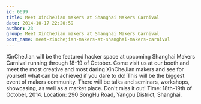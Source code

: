 ```yaml
---
id: 6699
title: Meet XinCheJian makers at Shanghai Makers Carnival
date: 2014-10-17 22:20:59
author: 23
group: Meet XinCheJian makers at Shanghai Makers Carnival
post_name: meet-zinchejian-makers-at-shanghai-makers-carnival
---
```


XinCheJian will be the featured hacker space at upcoming Shanghai Makers Carnival running through 18-19 of October. Come visit us at our booth and meet the most creative and most daring XinCheJian makers and see for yourself what can be achieved if you dare to do! This will be the biggest event of makers community. There will be talks and seminars, workshops, showcasing, as well as a market place. Don't miss it out! Time: 18th-19th of October, 2014. Location: 290 SongHu Road, Yangpu District, Shanghai.
